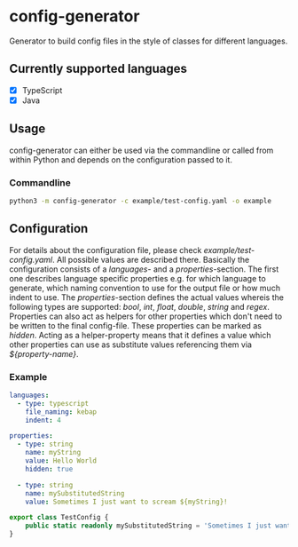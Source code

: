 # config-generator
Generator to build config files in the style of classes for different languages.

## Currently supported languages
- [x] TypeScript
- [x] Java

## Usage
config-generator can either be used via the commandline or called from within Python and depends on the configuration passed to it.

### Commandline
```bash
python3 -m config-generator -c example/test-config.yaml -o example
```

## Configuration
For details about the configuration file, please check *example/test-config.yaml*. All possible values are described there. Basically the configuration consists of a *languages*- and a *properties*-section. The first one describes language specific properties e.g. for which language to generate, which naming convention to use for the output file or how much indent to use. The *properties*-section defines the actual values whereis the following types are supported: *bool*, *int*, *float*, *double*, *string* and *regex*. Properties can also act as helpers for other properties which don't need to be written to the final config-file. These properties can be marked as *hidden*. Acting as a helper-property means that it defines a value which other properties can use as substitute values referencing them via *${property-name}*.

### Example

```yaml
languages:
  - type: typescript
    file_naming: kebap
    indent: 4

properties:
  - type: string
    name: myString
    value: Hello World
    hidden: true

  - type: string
    name: mySubstitutedString
    value: Sometimes I just want to scream ${myString}!
```

```typescript
export class TestConfig {
    public static readonly mySubstitutedString = 'Sometimes I just want to scream Hello World!';
}
```
